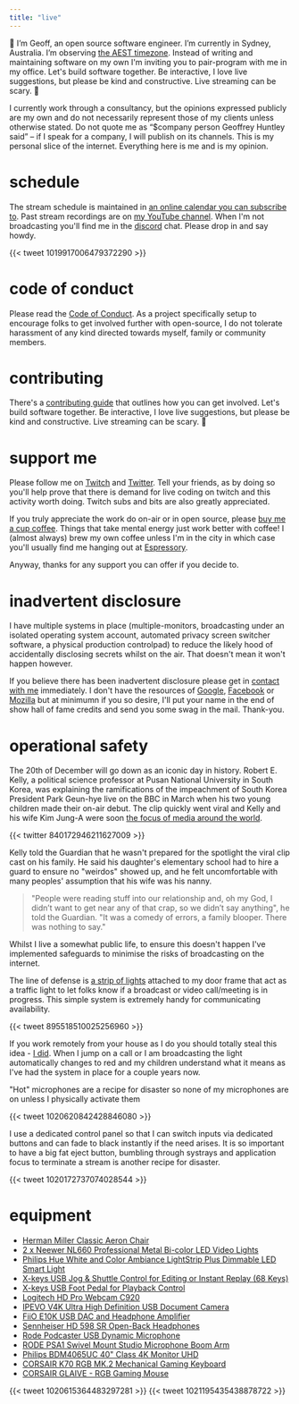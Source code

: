 ```yaml
---
title: "live"
---
```

🙌 I’m Geoff, an open source software engineer. I’m currently in Sydney, Australia. I’m observing [the AEST timezone](https://time.is/Sydney). Instead of writing and maintaining software on my own I'm inviting you to pair-program with me in my office. Let's build software together. Be interactive, I love live suggestions, but please be kind and constructive. Live streaming can be scary. 💖 

<!-- Add a placeholder for the Twitch embed -->
<div id="twitch-embed"></div>

<!-- Load the Twitch embed script -->
<script src="https://embed.twitch.tv/embed/v1.js"></script>

<!-- Create a Twitch.Embed object that will render within the "twitch-embed" root element. -->
<script type="text/javascript">
  new Twitch.Embed("twitch-embed", {
    width: 380,
    height: 480,
    channel: "geoffreyhuntley",
  });
</script>

I currently work through a consultancy, but the opinions expressed publicly are my own and do not necessarily represent those of my clients unless otherwise stated. Do not quote me as “$company person Geoffrey Huntley said” – if I speak for a company, I will publish on its channels. This is my personal slice of the internet. Everything here is me and is my opinion.

# schedule

The stream schedule is maintained in [an online calendar you can subscribe to](https://calendar.google.com/calendar?cid=Z2h1bnRsZXkuY29tX3BjNWo0MjdjZG1sNW81MmVqczE2aG91YmMwQGdyb3VwLmNhbGVuZGFyLmdvb2dsZS5jb20). Past stream recordings are on [my YouTube channel](https://youtube.com/c/geoffreyhuntley). When I'm not broadcasting you'll find me in the [discord](https://ghuntley.com/chat) chat. Please drop in and say howdy.

{{< tweet 1019917006479372290 >}}

# code of conduct

Please read the [Code of Conduct](CODEOFCONDUCT.md). As a project specifically setup to encourage folks to get involved further with open-source, I do not tolerate harassment of any kind directed towards myself, family or community members.

# contributing

There's a [contributing guide](https://github.com/ghuntley/live/CONTRIBUTING.md) that outlines how you can get involved. Let's build software together. Be interactive, I love live suggestions, but please be kind and constructive. Live streaming can be scary. 💖 

# support me

Please follow me on [Twitch](https://twitch.tv/geoffreyhuntley) and [Twitter](https://twitter.com/geoffreyhuntley). Tell your friends, as by doing so you'll help prove that there is demand for live coding on twitch and this activity worth doing. Twitch subs and bits are also greatly appreciated.

If you truly appreciate the work do on-air or in open source, please [buy me a cup coffee](https://www.patreon.com/ghuntley).  Things that take mental energy just work better with coffee!  I (almost always) brew my own coffee unless I'm in the city in which case you'll usually find me hanging out at [Espressory](https://www.espressory.com.au/). 

Anyway, thanks for any support you can offer if you decide to.

# inadvertent disclosure

I have multiple systems in place (multiple-monitors, broadcasting under an isolated operating system account, automated privacy screen switcher software, a physical production controlpad) to reduce the likely hood of accidentally disclosing secrets whilst on the air. That doesn't mean it won't happen however. 

If you believe there has been inadvertent disclosure please get in [contact with me](mailto:ghuntley@ghuntley.com) immediately. I don't have the resources of [Google](https://www.google.com/about/appsecurity/reward-program/), [Facebook](https://www.facebook.com/whitehat) or [Mozilla](https://www.mozilla.org/en-US/security/bug-bounty/) but at minimumn if you so desire, I'll put your name in the end of show hall of fame credits and send you some swag in the mail. Thank-you.

# operational safety

The 20th of December will go down as an iconic day in history. Robert E. Kelly, a political science professor at Pusan National University in South Korea, was explaining the ramifications of the impeachment of South Korea President Park Geun-hye live on the BBC in March when his two young children made their on-air debut. The clip quickly went viral and Kelly and his wife Kim Jung-A were soon [the focus of media around the world](https://www.usatoday.com/story/news/nation-now/2017/12/20/bbc-dad-robert-kelly-thought-his-career-over-after-kids-hilariously-interrupted-live-interview/968226001/). 

{{< twitter 840172946211627009 >}}

Kelly told the Guardian that he wasn't prepared for the spotlight the viral clip cast on his family. He said his daughter's elementary school had to hire a guard to ensure no "weirdos" showed up, and he felt uncomfortable with many peoples' assumption that his wife was his nanny. 

> "People were reading stuff into our relationship and, oh my God, I didn’t want to get near any of that crap, so we didn’t say anything", he told the Guardian. "It was a comedy of errors, a family blooper. There was nothing to say."

Whilst I live a somewhat public life, to ensure this doesn't happen I've implemented safeguards to minimise the risks of broadcasting on the internet. 

The line of defense is [a strip of lights](https://www.amazon.com/Philips-Ambiance-LightStrip-Compatible-Assistant/dp/B0167H33DU) attached to my door frame that act as a traffic light to let folks know if a broadcast or video call/meeting is in progress. This simple system is extremely handy for communicating availability. 

{{< tweet 895518510025256960 >}}

If you work remotely from your house as I do you should totally steal this idea - [I did](https://www.hanselman.com/blog/IsDaddyOnACallABusyLightPresenceIndicatorForLyncForMyHomeOffice.aspx). When I jump on a call or I am broadcasting the light automatically changes to red and my children understand what it means as I've had the system in place for a couple years now.

"Hot" microphones are a recipe for disaster so none of my microphones are on unless I physically activate them

{{< tweet 1020620842428846080 >}}

I use a dedicated control panel so that I can switch inputs via dedicated buttons and can fade to black instantly if the need arises. It is so important to have a big fat eject button, bumbling through systrays and application focus to terminate a stream is another recipe for disaster.

{{< tweet 1020172737074028544 >}}

# equipment

* [Herman Miller Classic Aeron Chair](https://www.amazon.com/Herman-Miller-Classic-Aeron-Chair-Size/dp/B0742KV7ZR/ref=as_li_tl?ie=UTF8&camp=1789&creative=9325&creativeASIN=B00ZV9RDKK&linkCode=as2&tag=ghuntley0b-20&linkId=f68ddcb85dfae991a13bff284c04eab3)
* [2 x Neewer NL660 Professional Metal Bi-color LED Video Lights](https://www.amazon.com/Neewer-Professional-Bi-color-Photography-3200-5600K/dp/B01NCJSK5V/ref=as_li_tl?ie=UTF8&camp=1789&creative=9325&creativeASIN=B00ZV9RDKK&linkCode=as2&tag=ghuntley0b-20&linkId=f68ddcb85dfae991a13bff284c04eab3)
* [Philips Hue White and Color Ambiance LightStrip Plus Dimmable LED Smart Light](https://www.amazon.com/Philips-Ambiance-LightStrip-Compatible-Assistant/dp/B0167H33DU/ref=as_li_tl?ie=UTF8&camp=1789&creative=9325&creativeASIN=B00ZV9RDKK&linkCode=as2&tag=ghuntley0b-20&linkId=f68ddcb85dfae991a13bff284c04eab3)
* [X-keys USB Jog & Shuttle Control for Editing or Instant Replay (68 Keys)](https://www.amazon.com/X-keys-Jog-Shuttle-Control-XK-68/dp/B00I3OW4SQ/ref=as_li_tl?ie=UTF8&camp=1789&creative=9325&creativeASIN=B00ZV9RDKK&linkCode=as2&tag=ghuntley0b-20&linkId=f68ddcb85dfae991a13bff284c04eab3)
* [X-keys USB Foot Pedal for Playback Control](https://www.amazon.com/X-keys-Foot-Pedal-Playback-Control/dp/B009PP6Z50/ref=as_li_tl?ie=UTF8&camp=1789&creative=9325&creativeASIN=B00ZV9RDKK&linkCode=as2&tag=ghuntley0b-20&linkId=f68ddcb85dfae991a13bff284c04eab3)
* [Logitech HD Pro Webcam C920](https://www.amazon.com/Logitech-Widescreen-Calling-Recording-Desktop/dp/B006JH8T3S/ref=as_li_tl?ie=UTF8&camp=1789&creative=9325&creativeASIN=B00ZV9RDKK&linkCode=as2&tag=ghuntley0b-20&linkId=f68ddcb85dfae991a13bff284c04eab3)
* [IPEVO V4K Ultra High Definition USB Document Camera](https://www.amazon.com/IPEVO-Definition-Document-Camera-5-880-4-01-00/dp/B079DLTG9F/ref=as_li_tl?ie=UTF8&camp=1789&creative=9325&creativeASIN=B00ZV9RDKK&linkCode=as2&tag=ghuntley0b-20&linkId=f68ddcb85dfae991a13bff284c04eab3)
* [FiiO E10K USB DAC and Headphone Amplifier](https://www.amazon.com/FiiO-E10K-Headphone-Amplifier-Black/dp/B00LP3AMC2/ref=as_li_tl?ie=UTF8&camp=1789&creative=9325&creativeASIN=B00ZV9RDKK&linkCode=as2&tag=ghuntley0b-20&linkId=f68ddcb85dfae991a13bff284c04eab3)
* [Sennheiser HD 598 SR Open-Back Headphones](https://www.amazon.com/Sennheiser-HD-598-SR-Open-Back/dp/B06WRMZZ45/ref=as_li_tl?ie=UTF8&camp=1789&creative=9325&creativeASIN=B00ZV9RDKK&linkCode=as2&tag=ghuntley0b-20&linkId=f68ddcb85dfae991a13bff284c04eab3)
* [Rode Podcaster USB Dynamic Microphone](https://www.amazon.com/Rode-Podcaster-USB-Dynamic-Microphone/dp/B000JM46FY/ref=as_li_tl?ie=UTF8&camp=1789&creative=9325&creativeASIN=B00ZV9RDKK&linkCode=as2&tag=ghuntley0b-20&linkId=f68ddcb85dfae991a13bff284c04eab3)
* [RODE PSA1 Swivel Mount Studio Microphone Boom Arm](https://www.amazon.com/RODE-Swivel-Mount-Studio-Microphone/dp/B001D7UYBO/ref=as_li_tl?ie=UTF8&camp=1789&creative=9325&creativeASIN=B00ZV9RDKK&linkCode=as2&tag=ghuntley0b-20&linkId=f68ddcb85dfae991a13bff284c04eab3)
* [Philips BDM4065UC 40" Class 4K Monitor UHD](https://www.amazon.com/Philips-BDM4065UC-Resolution-Speakers-DisplayPort/dp/B00SCX78JS/ref=as_li_tl?ie=UTF8&camp=1789&creative=9325&creativeASIN=B00ZV9RDKK&linkCode=as2&tag=ghuntley0b-20&linkId=f68ddcb85dfae991a13bff284c04eab3)
* [CORSAIR K70 RGB MK.2 Mechanical Gaming Keyboard](https://www.amazon.com/CORSAIR-MK-2-Mechanical-Gaming-Keyboard/dp/B07D5S5QKF/ref=as_li_tl?ie=UTF8&camp=1789&creative=9325&creativeASIN=B00ZV9RDKK&linkCode=as2&tag=ghuntley0b-20&linkId=f68ddcb85dfae991a13bff284c04eab3)
* [CORSAIR GLAIVE - RGB Gaming Mouse](https://www.amazon.com/CORSAIR-GLAIVE-Comfortable-Interchangeable-Refurbished/dp/B07CQ8C5ZB/ref=as_li_tl?ie=UTF8&camp=1789&creative=9325&creativeASIN=B00ZV9RDKK&linkCode=as2&tag=ghuntley0b-20&linkId=f68ddcb85dfae991a13bff284c04eab3)

{{< tweet 1020615364483297281 >}}
{{< tweet 1021195435438878722 >}}
